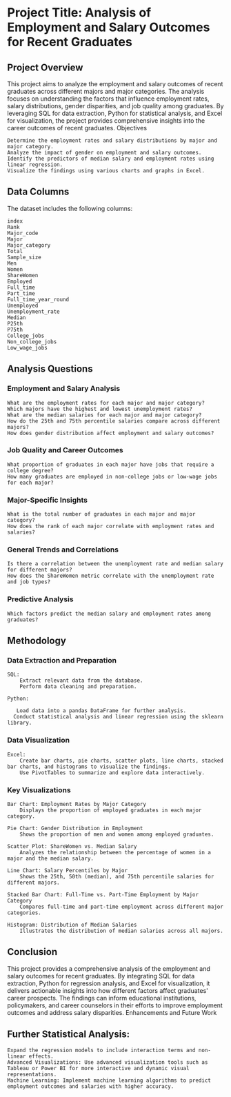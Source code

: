 # Project Title: Analysis of Employment and Salary Outcomes for Recent Graduates

## Project Overview

This project aims to analyze the employment and salary outcomes of recent graduates across different majors and major categories. The analysis focuses on understanding the factors that influence employment rates, salary distributions, gender disparities, and job quality among graduates. By leveraging SQL for data extraction, Python for statistical analysis, and Excel for visualization, the project provides comprehensive insights into the career outcomes of recent graduates.
Objectives

    Determine the employment rates and salary distributions by major and major category.
    Analyze the impact of gender on employment and salary outcomes.
    Identify the predictors of median salary and employment rates using linear regression.
    Visualize the findings using various charts and graphs in Excel.

## Data Columns

The dataset includes the following columns:

    index
    Rank
    Major_code
    Major
    Major_category
    Total
    Sample_size
    Men
    Women
    ShareWomen
    Employed
    Full_time
    Part_time
    Full_time_year_round
    Unemployed
    Unemployment_rate
    Median
    P25th
    P75th
    College_jobs
    Non_college_jobs
    Low_wage_jobs

## Analysis Questions

### Employment and Salary Analysis

    What are the employment rates for each major and major category?
    Which majors have the highest and lowest unemployment rates?
    What are the median salaries for each major and major category?
    How do the 25th and 75th percentile salaries compare across different majors?
    How does gender distribution affect employment and salary outcomes?

### Job Quality and Career Outcomes

    What proportion of graduates in each major have jobs that require a college degree?
    How many graduates are employed in non-college jobs or low-wage jobs for each major?

### Major-Specific Insights

    What is the total number of graduates in each major and major category?
    How does the rank of each major correlate with employment rates and salaries?

### General Trends and Correlations

    Is there a correlation between the unemployment rate and median salary for different majors?
    How does the ShareWomen metric correlate with the unemployment rate and job types?

### Predictive Analysis

    Which factors predict the median salary and employment rates among graduates?

## Methodology

### Data Extraction and Preparation

    SQL:
        Extract relevant data from the database.
        Perform data cleaning and preparation.

    Python:

       Load data into a pandas DataFrame for further analysis.
      Conduct statistical analysis and linear regression using the sklearn library.



### Data Visualization

    Excel:
        Create bar charts, pie charts, scatter plots, line charts, stacked bar charts, and histograms to visualize the findings.
        Use PivotTables to summarize and explore data interactively.

### Key Visualizations

    Bar Chart: Employment Rates by Major Category
        Displays the proportion of employed graduates in each major category.

    Pie Chart: Gender Distribution in Employment
        Shows the proportion of men and women among employed graduates.

    Scatter Plot: ShareWomen vs. Median Salary
        Analyzes the relationship between the percentage of women in a major and the median salary.

    Line Chart: Salary Percentiles by Major
        Shows the 25th, 50th (median), and 75th percentile salaries for different majors.

    Stacked Bar Chart: Full-Time vs. Part-Time Employment by Major Category
        Compares full-time and part-time employment across different major categories.

    Histogram: Distribution of Median Salaries
        Illustrates the distribution of median salaries across all majors.

## Conclusion

This project provides a comprehensive analysis of the employment and salary outcomes for recent graduates. By integrating SQL for data extraction, Python for regression analysis, and Excel for visualization, it delivers actionable insights into how different factors affect graduates' career prospects. The findings can inform educational institutions, policymakers, and career counselors in their efforts to improve employment outcomes and address salary disparities.
Enhancements and Future Work

 ## Further Statistical Analysis:
    Expand the regression models to include interaction terms and non-linear effects.
    Advanced Visualizations: Use advanced visualization tools such as Tableau or Power BI for more interactive and dynamic visual representations.
    Machine Learning: Implement machine learning algorithms to predict employment outcomes and salaries with higher accuracy.

